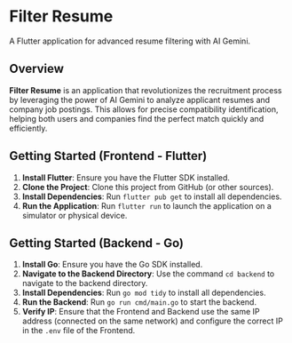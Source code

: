 # Filter Resume

A Flutter application for advanced resume filtering with AI Gemini.

## Overview

**Filter Resume** is an application that revolutionizes the recruitment process by leveraging the power of AI Gemini to analyze applicant resumes and company job postings. This allows for precise compatibility identification, helping both users and companies find the perfect match quickly and efficiently.

## Getting Started (Frontend - Flutter)

1.  **Install Flutter**: Ensure you have the Flutter SDK installed.
2.  **Clone the Project**: Clone this project from GitHub (or other sources).
3.  **Install Dependencies**: Run `flutter pub get` to install all dependencies.
4.  **Run the Application**: Run `flutter run` to launch the application on a simulator or physical device.

## Getting Started (Backend - Go)

1.  **Install Go**: Ensure you have the Go SDK installed.
2.  **Navigate to the Backend Directory**: Use the command `cd backend` to navigate to the backend directory.
3.  **Install Dependencies**: Run `go mod tidy` to install all dependencies.
4.  **Run the Backend**: Run `go run cmd/main.go` to start the backend.
5.  **Verify IP**: Ensure that the Frontend and Backend use the same IP address (connected on the same network) and configure the correct IP in the `.env` file of the Frontend.
